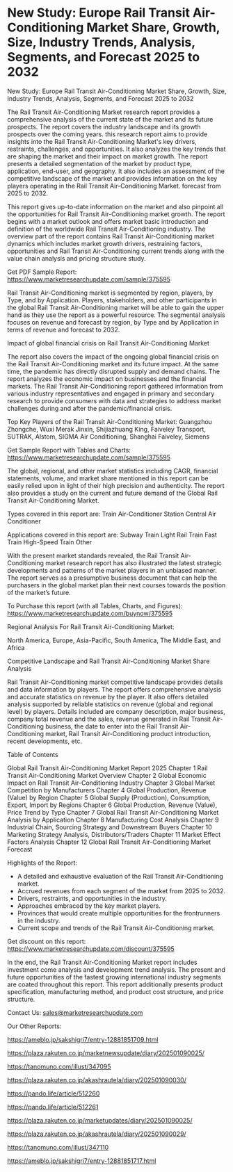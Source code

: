 # New Study: Europe Rail Transit Air-Conditioning Market Share, Growth, Size, Industry Trends, Analysis, Segments, and Forecast 2025 to 2032

 New Study: Europe Rail Transit Air-Conditioning Market Share, Growth, Size, Industry Trends, Analysis, Segments, and Forecast 2025 to 2032

The Rail Transit Air-Conditioning Market research report provides a comprehensive analysis of the current state of the market and its future prospects. The report covers the industry landscape and its growth prospects over the coming years. this research report aims to provide insights into the Rail Transit Air-Conditioning Market's key drivers, restraints, challenges, and opportunities. It also analyzes the key trends that are shaping the market and their impact on market growth. The report presents a detailed segmentation of the market by product type, application, end-user, and geography. It also includes an assessment of the competitive landscape of the market and provides information on the key players operating in the Rail Transit Air-Conditioning Market. forecast from 2025 to 2032.

This report gives up-to-date information on the market and also pinpoint all the opportunities for Rail Transit Air-Conditioning market growth. The report begins with a market outlook and offers market basic introduction and definition of the worldwide Rail Transit Air-Conditioning industry. The overview part of the report contains Rail Transit Air-Conditioning market dynamics which includes market growth drivers, restraining factors, opportunities and Rail Transit Air-Conditioning current trends along with the value chain analysis and pricing structure study.

Get PDF Sample Report: https://www.marketresearchupdate.com/sample/375595

Rail Transit Air-Conditioning market is segmented by region, players, by Type, and by Application. Players, stakeholders, and other participants in the global Rail Transit Air-Conditioning market will be able to gain the upper hand as they use the report as a powerful resource. The segmental analysis focuses on revenue and forecast by region, by Type and by Application in terms of revenue and forecast to 2032.

Impact of global financial crisis on Rail Transit Air-Conditioning Market

The report also covers the impact of the ongoing global financial crisis on the Rail Transit Air-Conditioning market and its future impact. At the same time, the pandemic has directly disrupted supply and demand chains. The report analyzes the economic impact on businesses and the financial markets. The Rail Transit Air-Conditioning report gathered information from various industry representatives and engaged in primary and secondary research to provide consumers with data and strategies to address market challenges during and after the pandemic/financial crisis.

Top Key Players of the Rail Transit Air-Conditioning Market:
Guangzhou Zhongche, Wuxi Merak Jinxin, Shijiazhuang King, Faiveley Transport, SUTRAK, Alstom, SIGMA Air Conditioning, Shanghai Faiveley, Siemens


Get Sample Report with Tables and Charts: https://www.marketresearchupdate.com/sample/375595

The global, regional, and other market statistics including CAGR, financial statements, volume, and market share mentioned in this report can be easily relied upon in light of their high precision and authenticity. The report also provides a study on the current and future demand of the Global Rail Transit Air-Conditioning Market.

Types covered in this report are:
Train Air-Conditioner
Station Central Air Conditioner


Applications covered in this report are:
Subway Train
Light Rail Train
Fast Train
High-Speed Train
Other


With the present market standards revealed, the Rail Transit Air-Conditioning market research report has also illustrated the latest strategic developments and patterns of the market players in an unbiased manner. The report serves as a presumptive business document that can help the purchasers in the global market plan their next courses towards the position of the market’s future.

To Purchase this report (with all Tables, Charts, and Figures): https://www.marketresearchupdate.com/buynow/375595

Regional Analysis For Rail Transit Air-Conditioning Market:

North America, Europe, Asia-Pacific, South America, The Middle East, and Africa

Competitive Landscape and Rail Transit Air-Conditioning Market Share Analysis

Rail Transit Air-Conditioning market competitive landscape provides details and data information by players. The report offers comprehensive analysis and accurate statistics on revenue by the player. It also offers detailed analysis supported by reliable statistics on revenue (global and regional level) by players. Details included are company description, major business, company total revenue and the sales, revenue generated in Rail Transit Air-Conditioning business, the date to enter into the Rail Transit Air-Conditioning market, Rail Transit Air-Conditioning product introduction, recent developments, etc.

Table of Contents

Global Rail Transit Air-Conditioning Market Report 2025
Chapter 1 Rail Transit Air-Conditioning Market Overview
Chapter 2 Global Economic Impact on Rail Transit Air-Conditioning Industry
Chapter 3 Global Market Competition by Manufacturers
Chapter 4 Global Production, Revenue (Value) by Region
Chapter 5 Global Supply (Production), Consumption, Export, Import by Regions
Chapter 6 Global Production, Revenue (Value), Price Trend by Type
Chapter 7 Global Rail Transit Air-Conditioning Market Analysis by Application
Chapter 8 Manufacturing Cost Analysis
Chapter 9 Industrial Chain, Sourcing Strategy and Downstream Buyers
Chapter 10 Marketing Strategy Analysis, Distributors/Traders
Chapter 11 Market Effect Factors Analysis
Chapter 12 Global Rail Transit Air-Conditioning Market Forecast

Highlights of the Report:

- A detailed and exhaustive evaluation of the Rail Transit Air-Conditioning market.
- Accrued revenues from each segment of the market from 2025 to 2032.
- Drivers, restraints, and opportunities in the industry.
- Approaches embraced by the key market players.
- Provinces that would create multiple opportunities for the frontrunners in the industry.
- Current scope and trends of the Rail Transit Air-Conditioning market.

Get discount on this report: https://www.marketresearchupdate.com/discount/375595

In the end, the Rail Transit Air-Conditioning Market report includes investment come analysis and development trend analysis. The present and future opportunities of the fastest growing international industry segments are coated throughout this report. This report additionally presents product specification, manufacturing method, and product cost structure, and price structure.

Contact Us:
sales@marketresearchupdate.com

Our Other Reports:

https://ameblo.jp/sakshigri7/entry-12881851709.html

https://plaza.rakuten.co.jp/marketnewsupdate/diary/202501090025/

https://tanomuno.com/illust/347095

https://plaza.rakuten.co.jp/akashrautela/diary/202501090030/

https://pando.life/article/512260

https://pando.life/article/512261

https://plaza.rakuten.co.jp/marketupdates/diary/202501090025/

https://plaza.rakuten.co.jp/akashrautela/diary/202501090029/

https://tanomuno.com/illust/347110

https://ameblo.jp/sakshigri7/entry-12881851717.html
